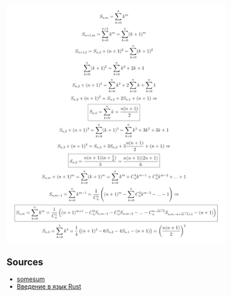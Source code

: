 ![](https://raw.githubusercontent.com/Antoniii/rUStSomeSummeR/main/somesum.png)

## Sources

* [somesum](https://notabug.org/Tonypythony/NimPortArch)
* [Введение в язык Rust](https://metanit.com/rust/tutorial/1.1.php)

